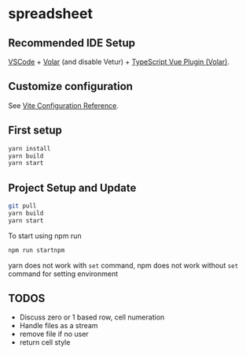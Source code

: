 # spreadsheet

## Recommended IDE Setup

[VSCode](https://code.visualstudio.com/) + [Volar](https://marketplace.visualstudio.com/items?itemName=Vue.volar) (and disable Vetur) + [TypeScript Vue Plugin (Volar)](https://marketplace.visualstudio.com/items?itemName=Vue.vscode-typescript-vue-plugin).

## Customize configuration

See [Vite Configuration Reference](https://vitejs.dev/config/).

## First setup

```sh
yarn install
yarn build
yarn start
```

## Project Setup and Update

```sh
git pull
yarn build
yarn start
```

To start using npm run
```sh
npm run startnpm
```

yarn does not work with ```set``` command, npm does not work without ```set``` command for setting environment

## TODOS
- Discuss zero or 1 based row, cell numeration
- Handle files as a stream
- remove file if no user 
- return cell style